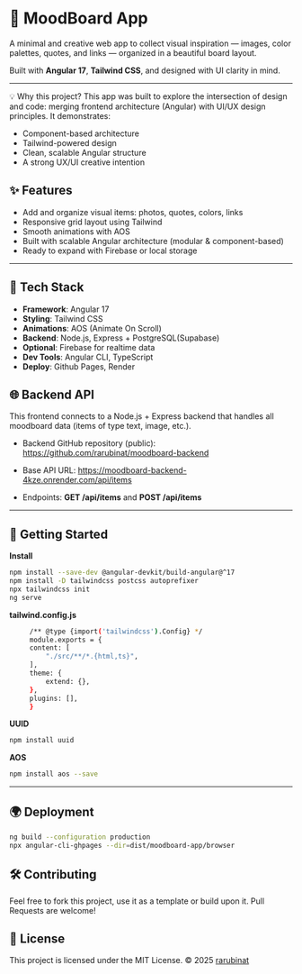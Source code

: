 # 🎨 MoodBoard App

A minimal and creative web app to collect visual inspiration — images, color palettes, quotes, and links — organized in a beautiful board layout.

Built with **Angular 17**, **Tailwind CSS**, and designed with UI clarity in mind.

---


💡 Why this project?
This app was built to explore the intersection of design and code: merging frontend architecture (Angular) with UI/UX design principles. It demonstrates:

- Component-based architecture
- Tailwind-powered design
- Clean, scalable Angular structure
- A strong UX/UI creative intention

## ✨ Features

- Add and organize visual items: photos, quotes, colors, links
- Responsive grid layout using Tailwind
- Smooth animations with AOS
- Built with scalable Angular architecture (modular & component-based)
- Ready to expand with Firebase or local storage

---

## 📁 Tech Stack

- **Framework**: Angular 17
- **Styling**: Tailwind CSS
- **Animations**: AOS (Animate On Scroll)
- **Backend**: Node.js, Express + PostgreSQL(Supabase)
- **Optional**: Firebase for realtime data
- **Dev Tools**: Angular CLI, TypeScript
- **Deploy**: Github Pages, Render

## 🌐 Backend API

This frontend connects to a Node.js + Express backend that handles all moodboard data (items of type text, image, etc.).

- Backend GitHub repository (public): https://github.com/rarubinat/moodboard-backend

- Base API URL: https://moodboard-backend-4kze.onrender.com/api/items

- Endpoints: **GET /api/items** and **POST /api/items**

---

## 🚀 Getting Started

**Install**
   ```bash
   npm install --save-dev @angular-devkit/build-angular@^17
   npm install -D tailwindcss postcss autoprefixer
   npx tailwindcss init
   ng serve 
   ```

**tailwind.config.js**
   ```bash
        /** @type {import('tailwindcss').Config} */
        module.exports = {
        content: [
            "./src/**/*.{html,ts}",
        ],
        theme: {
            extend: {},
        },
        plugins: [],
        }
   ```

   **UUID**
   ```bash
   npm install uuid
   ```

   **AOS**

   ```bash
   npm install aos --save
   ```
---

## 🌍 Deployment
   
   ```bash
   ng build --configuration production
   npx angular-cli-ghpages --dir=dist/moodboard-app/browser
   ```



## 🛠️ Contributing
Feel free to fork this project, use it as a template or build upon it. Pull Requests are welcome!

## 📄 License
This project is licensed under the MIT License.
© 2025 [rarubinat](https://github.com/rarubinat)
